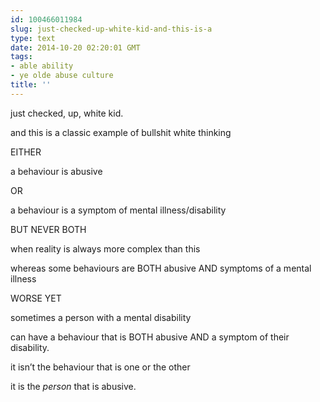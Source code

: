 ```yaml
---
id: 100466011984
slug: just-checked-up-white-kid-and-this-is-a
type: text
date: 2014-10-20 02:20:01 GMT
tags:
- able ability
- ye olde abuse culture
title: ''
---
```

<p>just checked, up, white kid.</p>

<p>and this is a classic example of bullshit white thinking</p>

<p>EITHER</p>

<p>a behaviour is abusive</p>

<p>OR</p>

<p>a behaviour is a symptom of mental illness/disability</p>

<p>BUT NEVER BOTH</p>

<p>when reality is always more complex than this</p>

<p>whereas some behaviours are BOTH abusive AND symptoms of a mental illness</p>

<p>WORSE YET</p>

<p>sometimes a person with a mental disability</p>

<p>can have a behaviour that is BOTH abusive AND a symptom of their disability.</p>

<p>it isn&#8217;t the behaviour that is one or the other</p>

<p>it is the <em>person</em> that is abusive.</p>